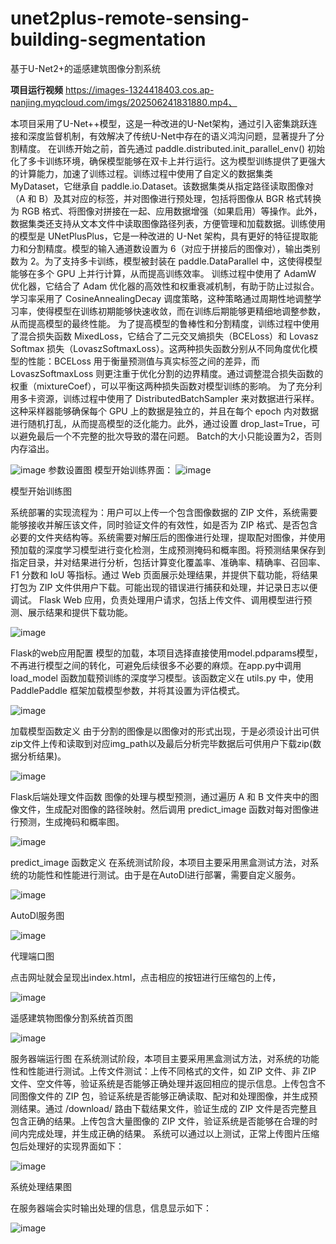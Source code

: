 # unet2plus-remote-sensing-building-segmentation
基于U-Net2+的遥感建筑图像分割系统

**项目运行视频**
https://images-1324418403.cos.ap-nanjing.myqcloud.com/imgs/202506241831880.mp4、

本项目采用了U-Net++模型，这是一种改进的U-Net架构，通过引入密集跳跃连接和深度监督机制，有效解决了传统U-Net中存在的语义鸿沟问题，显著提升了分割精度。
在训练开始之前，首先通过 paddle.distributed.init_parallel_env() 初始化了多卡训练环境，确保模型能够在双卡上并行运行。这为模型训练提供了更强大的计算能力，加速了训练过程。训练过程中使用了自定义的数据集类 MyDataset，它继承自 paddle.io.Dataset。该数据集类从指定路径读取图像对（A 和 B）及其对应的标签，并对图像进行预处理，包括将图像从 BGR 格式转换为 RGB 格式、将图像对拼接在一起、应用数据增强（如果启用）等操作。此外，数据集类还支持从文本文件中读取图像路径列表，方便管理和加载数据。训练使用的模型是 UNetPlusPlus，它是一种改进的 U-Net 架构，具有更好的特征提取能力和分割精度。模型的输入通道数设置为 6（对应于拼接后的图像对），输出类别数为 2。为了支持多卡训练，模型被封装在 paddle.DataParallel 中，这使得模型能够在多个 GPU 上并行计算，从而提高训练效率。
训练过程中使用了 AdamW 优化器，它结合了 Adam 优化器的高效性和权重衰减机制，有助于防止过拟合。学习率采用了 CosineAnnealingDecay 调度策略，这种策略通过周期性地调整学习率，使得模型在训练初期能够快速收敛，而在训练后期能够更精细地调整参数，从而提高模型的最终性能。
为了提高模型的鲁棒性和分割精度，训练过程中使用了混合损失函数 MixedLoss，它结合了二元交叉熵损失（BCELoss）和 Lovasz Softmax 损失（LovaszSoftmaxLoss）。这两种损失函数分别从不同角度优化模型的性能：BCELoss 用于衡量预测值与真实标签之间的差异，而 LovaszSoftmaxLoss 则更注重于优化分割的边界精度。通过调整混合损失函数的权重（mixtureCoef），可以平衡这两种损失函数对模型训练的影响。
为了充分利用多卡资源，训练过程中使用了 DistributedBatchSampler 来对数据进行采样。这种采样器能够确保每个 GPU 上的数据是独立的，并且在每个 epoch 内对数据进行随机打乱，从而提高模型的泛化能力。此外，通过设置 drop_last=True，可以避免最后一个不完整的批次导致的潜在问题。
Batch的大小只能设置为2，否则内存溢出。

![image](https://github.com/user-attachments/assets/aea0b1ac-8bfc-451a-89e5-557a679be764)
参数设置图
模型开始训练界面：
![image](https://github.com/user-attachments/assets/eeffa64d-ab92-478f-a1dc-81b1fd874697)

模型开始训练图

系统部署的实现流程为：用户可以上传一个包含图像数据的 ZIP 文件，系统需要能够接收并解压该文件，同时验证文件的有效性，如是否为 ZIP 格式、是否包含必要的文件夹结构等。系统需要对解压后的图像进行处理，提取配对图像，并使用预加载的深度学习模型进行变化检测，生成预测掩码和概率图。将预测结果保存到指定目录，并对结果进行分析，包括计算变化覆盖率、准确率、精确率、召回率、F1 分数和 IoU 等指标。通过 Web 页面展示处理结果，并提供下载功能，将结果打包为 ZIP 文件供用户下载。可能出现的错误进行捕获和处理，并记录日志以便调试。
Flask Web 应用，负责处理用户请求，包括上传文件、调用模型进行预测、展示结果和提供下载功能。

![image](https://github.com/user-attachments/assets/74cae3e5-864f-4b58-9d13-27e9566489c8)

Flask的web应用配置
模型的加载，本项目选择直接使用model.pdparams模型，不再进行模型之间的转化，可避免后续很多不必要的麻烦。在app.py中调用 load_model 函数加载预训练的深度学习模型。该函数定义在 utils.py 中，使用 PaddlePaddle 框架加载模型参数，并将其设置为评估模式。

![image](https://github.com/user-attachments/assets/779a77a9-5004-4a49-98ca-52d38373c2c9)

加载模型函数定义
由于分割的图像是以图像对的形式出现，于是必须设计出可供zip文件上传和读取到对应img_path以及最后分析完毕数据后可供用户下载zip(数据分析结果)。

![image](https://github.com/user-attachments/assets/c8408df3-900b-4848-9301-5e6ba8370c78)

Flask后端处理文件函数
图像的处理与模型预测，通过遍历 A 和 B 文件夹中的图像文件，生成配对图像的路径映射。然后调用 predict_image 函数对每对图像进行预测，生成掩码和概率图。

![image](https://github.com/user-attachments/assets/6a502e7e-48fd-4b7d-9cb4-a5597564cd87)

predict_image 函数定义
在系统测试阶段，本项目主要采用黑盒测试方法，对系统的功能性和性能进行测试。由于是在AutoDl进行部署，需要自定义服务。

![image](https://github.com/user-attachments/assets/d648bfc0-058d-425f-a3f8-d75a25b11829)

AutoDl服务图

![image](https://github.com/user-attachments/assets/d59922ac-cbaa-4bb7-8af2-f93f79f78a44)

代理端口图

点击网址就会呈现出index.html，点击相应的按钮进行压缩包的上传，

![image](https://github.com/user-attachments/assets/46126109-9279-4885-bd1e-70f3c7a1404b)

 遥感建筑物图像分割系统首页图
 
![image](https://github.com/user-attachments/assets/2568c01f-6f37-4efb-b1be-2df6cb1ba9df)

 服务器端运行图
在系统测试阶段，本项目主要采用黑盒测试方法，对系统的功能性和性能进行测试。上传文件测试：上传不同格式的文件，如 ZIP 文件、非 ZIP 文件、空文件等，验证系统是否能够正确处理并返回相应的提示信息。上传包含不同图像文件的 ZIP 包，验证系统是否能够正确读取、配对和处理图像，并生成预测结果。通过 /download/<timestamp> 路由下载结果文件，验证生成的 ZIP 文件是否完整且包含正确的结果。上传包含大量图像的 ZIP 文件，验证系统是否能够在合理的时间内完成处理，并生成正确的结果。
系统可以通过以上测试，正常上传图片压缩包后处理好的实现界面如下：

![image](https://github.com/user-attachments/assets/b0b3a7a0-d3c1-4efe-91eb-50302a0fe6e4)

 系统处理结果图
 
在服务器端会实时输出处理的信息，信息显示如下：

![image](https://github.com/user-attachments/assets/8524fd72-4ddb-447d-9a63-97372547f38c)
